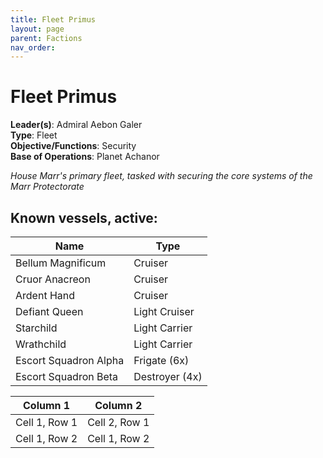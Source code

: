 ```yaml
---
title: Fleet Primus
layout: page
parent: Factions
nav_order: 
---
```

# Fleet Primus

**Leader(s)**: Admiral Aebon Galer  
**Type**: Fleet  
**Objective/Functions**: Security  
**Base of Operations**: Planet Achanor  

*House Marr's primary fleet, tasked with securing the core systems of the Marr Protectorate*

## Known vessels, active:
| Name | Type |  
| ------- | ------- |  
| Bellum Magnificum | Cruiser |  
| Cruor Anacreon | Cruiser |  
| Ardent Hand | Cruiser |  
| Defiant Queen | Light Cruiser |  
| Starchild | Light Carrier |  
| Wrathchild | Light Carrier |  
| Escort Squadron Alpha | Frigate (6x) |  
| Escort Squadron Beta | Destroyer (4x) |  

| Column 1      | Column 2      |
| ------------- | ------------- |
| Cell 1, Row 1 | Cell 2, Row 1 |
| Cell 1, Row 2 | Cell 1, Row 2 |